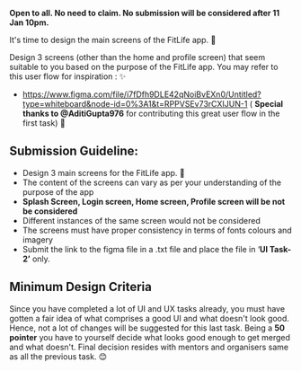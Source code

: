 **Open to all. No need to claim. No submission will be considered after 11 Jan 10pm.**

It's time to design the main screens of the FitLife app. 💪

Design 3 screens (other than the home and profile screen) that seem suitable to you based on the purpose of the FitLife app. You may refer to this user flow for inspiration : ✨

- https://www.figma.com/file/i7fDfh9DLE42qNoiBvEXn0/Untitled?type=whiteboard&node-id=0%3A1&t=RPPVSEv73rCXIJUN-1 ( **Special thanks to @AditiGupta976** for contributing this great user flow in the first task) 🎉

## Submission Guideline:

- Design 3 main screens for the FitLife app. 💪
- The content of the screens can vary as per your understanding of the purpose of the app
- **Splash Screen, Login screen, Home screen, Profile screen will be not be considered**
- Different instances of the same screen would not be considered
- The screens must have proper consistency in terms of fonts colours and imagery
- Submit the link to the figma file in a .txt file and place the file in ‘**UI Task- 2’** only.

## Minimum Design Criteria

Since you have completed a lot of UI and UX tasks already, you must have gotten a fair idea of what comprises a good UI and what doesn't look good. Hence, not a lot of changes will be suggested for this last task. Being a **50 pointer** you have to yourself decide what looks good enough to get merged and what doesn't. Final decision resides with mentors and organisers same as all the previous task. 😊
